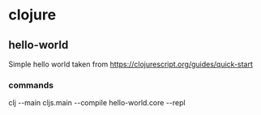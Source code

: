 # clojure

## hello-world
Simple hello world taken from https://clojurescript.org/guides/quick-start

### commands
clj --main cljs.main --compile hello-world.core --repl

